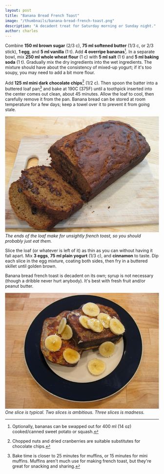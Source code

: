 ```yaml
---
layout: post
title: "Banana Bread French Toast"
image: "/thumbnails/banana-bread-french-toast.png"
description: "A decadent treat for Saturday morning or Sunday night."
author: charles
---
```


Combine **150 ml brown sugar** (2/3 c), **75 ml softened butter** (1/3 c, or 2/3 stick), **1 egg**, and **5 ml vanilla** (1 t). Add **4 overripe bananas**[^1]. In a separate bowl, mix **250 ml whole wheat flour** (1 c) with **5 ml salt** (1 t) and **5 ml baking soda** (1 t). Gradually mix the dry ingredients into the wet ingredients. The mixture should have about the consistency of mixed-up yogurt; if it's too soupy, you may need to add a bit more flour. 

[^1]: Optionally, bananas can be swapped out for 400 ml (14 oz) cooked/canned sweet potato or squash. 

Add **125 ml mini dark chocolate chips**[^2] (1/2 c). Then spoon the batter into a buttered loaf pan[^3] and bake at 190C (375F) until a toothpick inserted into the center comes out clean, about 45 minutes. Allow the loaf to cool, then carefully remove it from the pan. Banana bread can be stored at room temperature for a few days; keep a towel over it to prevent it from going stale. 

[^2]: Chopped nuts and dried cranberries are suitable substitutes for chocolate chips. 

[^3]: Bake time is closer to 25 minutes for muffins, or 15 minutes for mini muffins. Muffins aren't much use for making french toast, but they're great for snacking and sharing. 

![Banana bread loaf](/assets/images/bbft/loaf.jpg)
*The ends of the loaf make for unsightly french toast, so you should probably just eat them.*

Slice the loaf (or whatever is left of it) as thin as you can without having it fall apart. Mix **3 eggs**, **75 ml plain yogurt** (1/3 c), and **cinnamon** to taste. Dip each slice in the egg mixture, coating both sides, then fry in a buttered skillet until golden brown. 

Banana bread french toast is decadent on its own; syrup is not necessary (though a dribble never hurt anybody). It's best with fresh fruit and/or peanut butter. 

![Banana bread french toast](/assets/images/bbft/final.jpg)
*One slice is typical. Two slices is ambitious. Three slices is madness.*
